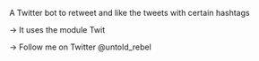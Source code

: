 A Twitter bot to retweet and like the tweets with certain hashtags

-> It uses the module Twit

-> Follow me on Twitter @untold_rebel